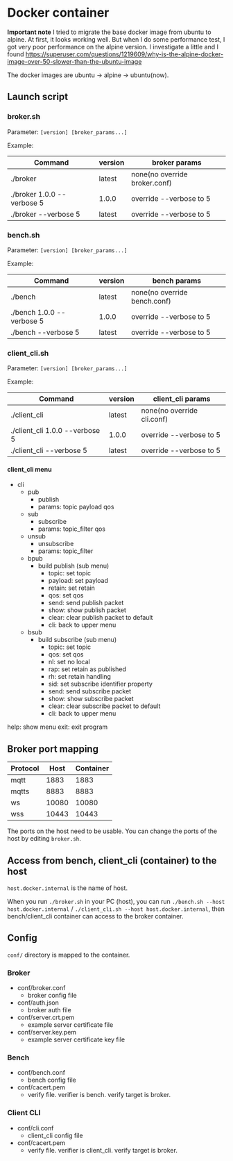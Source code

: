 # Docker container

**Important note**
I tried to migrate the base docker image from ubuntu to alpine. At first, it looks working well. But when I do some performance test, I got very poor performance on the alpine version.
I investigate a little and I found
https://superuser.com/questions/1219609/why-is-the-alpine-docker-image-over-50-slower-than-the-ubuntu-image

The docker images are ubuntu -> alpine -> ubuntu(now).

## Launch script

### broker.sh

Parameter: `[version] [broker_params...]`

Example:

Command|version|broker params
---|---|---
./broker|latest|none(no override broker.conf)
./broker 1.0.0 --verbose 5|1.0.0|override --verbose to 5
./broker --verbose 5|latest|override --verbose to 5

### bench.sh

Parameter: `[version] [broker_params...]`

Example:

Command|version|bench params
---|---|---
./bench|latest|none(no override bench.conf)
./bench 1.0.0 --verbose 5|1.0.0|override --verbose to 5
./bench --verbose 5|latest|override --verbose to 5

### client_cli.sh

Parameter: `[version] [broker_params...]`

Example:

Command|version|client_cli params
---|---|---
./client_cli|latest|none(no override cli.conf)
./client_cli 1.0.0 --verbose 5|1.0.0|override --verbose to 5
./client_cli --verbose 5|latest|override --verbose to 5

#### client_cli menu
- cli
  - pub
    - publish
    - params: topic payload qos
  - sub
    - subscribe
    - params: topic_filter qos
  - unsub
    - unsubscribe
    - params: topic_filter
  - bpub
    - build publish (sub menu)
       - topic: set topic
       - payload: set payload
       - retain: set retain
       - qos: set qos
       - send: send publish packet
       - show: show publish packet
       - clear: clear publish packet to default
       - cli: back to upper menu
  - bsub
    - build subscribe (sub menu)
       - topic: set topic
       - qos: set qos
       - nl: set no local
       - rap: set retain as published
       - rh: set retain handling
       - sid: set subscribe identifier property
       - send: send subscribe packet
       - show: show subscribe packet
       - clear: clear subscribe packet to default
       - cli: back to upper menu

help: show menu
exit: exit program


## Broker port mapping

Protocol | Host | Container
---|---|---
mqtt|1883|1883
mqtts|8883|8883
ws|10080|10080
wss|10443|10443

The ports on the host need to be usable.
You can change the ports of the host by editing `broker.sh`.

## Access from bench, client_cli (container) to the host

`host.docker.internal` is the name of host.

When you run `./broker.sh` in your PC (host), you can run `./bench.sh --host host.docker.internal` / `./client_cli.sh --host host.docker.internal`, then bench/client_cli container can access to the broker container.

## Config

`conf/` directory is mapped to the container.

### Broker

- conf/broker.conf
  - broker config file
- conf/auth.json
  - broker auth file
- conf/server.crt.pem
  - example server certificate file
- conf/server.key.pem
  - example server certificate key file

### Bench

- conf/bench.conf
  - bench config file
- conf/cacert.pem
  - verify file. verifier is bench. verify target is broker.

### Client CLI

- conf/cli.conf
  - client_cli config file
- conf/cacert.pem
  - verify file. verifier is client_cli. verify target is broker.

